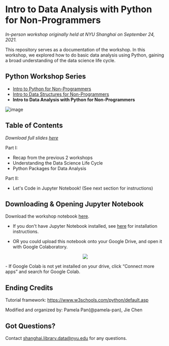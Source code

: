 # Intro to Data Analysis with Python for Non-Programmers
*In-person workshop originally held at NYU Shanghai on September 24, 2021.*

This repository serves as a documentation of the workshop. In this workshop, we explored how to do basic data analysis using Python, gaining a broad understanding of the data science life cycle.

## Python Workshop Series
- [Intro to Python for Non-Programmers](https://github.com/NYU-Shanghai-Data-Services/python-intro)
- [Intro to Data Structures for Non-Programmers](https://github.com/NYU-Shanghai-Data-Services/python-data-structures)
- **Intro to Data Analysis with Python for Non-Programmers**

![image](https://user-images.githubusercontent.com/93502896/145765164-63e7a0af-736c-4180-aacf-839779086068.png)

## Table of Contents
*Download full slides [here](https://github.com/NYU-Shanghai-Data-Services/python-data-analysis/blob/main/1_Intro%20to%20Data%20Analysis%20with%20Python.pptx)*

Part I: 
- Recap from the previous 2 workshops
- Understanding the Data Science Life Cycle
- Python Packages for Data Analysis

Part II:
- Let's Code in Jupyter Notebook! (See next section for instructions)

## Downloading & Opening Jupyter Notebook
Download the workshop notebook [here](https://github.com/NYU-Shanghai-Data-Services/python-data-analysis/blob/main/2_Let's_Code_Intro_to_Data_Analysis_with_Python.ipynb).
- If you don't have Jupyter Notebook installed, see [here](https://jupyter.org/) for installation instructions.

- OR you could upload this notebook onto your Google Drive, and open it with Google Colaboratory.

<p align='center'>
<img src='https://user-images.githubusercontent.com/93502896/145759170-f15b65ce-1fd1-454f-963b-53028b3462a9.png'>
  </p>
  - If Google Colab is not yet installed on your drive, click “Connect more apps” and search for Google Colab.

## Ending Credits

Tutorial framework: https://www.w3schools.com/python/default.asp

Modified and organized by: Pamela Pan(@pamela-pan), Jie Chen

## Got Questions?
Contact shanghai.library.data@nyu.edu for any questions.
